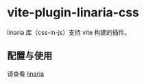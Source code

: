 # vite-plugin-linaria-css
linaria 库（css-in-js）支持 vite 构建的插件。

## 配置与使用
请查看 [linaria](https://github.com/callstack/linaria)